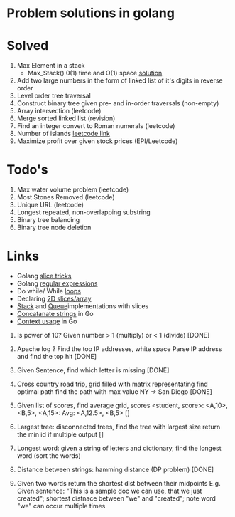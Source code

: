 # Problem solutions in golang

<!-- This describes solved/intended-to-solve problem set with pointers to sample solutions -->
# Solved
1. Max Element in a stack  
	* Max_Stack() 0(1) time and O(1) space [solution](https://www.geeksforgeeks.org/find-maximum-in-a-stack-in-o1-time-and-o1-extra-space/)
2. Add two large numbers in the form of linked list of it's digits in reverse order
3. Level order tree traversal
4. Construct binary tree given pre- and in-order traversals (non-empty)
5. Array intersection (leetcode)
6. Merge sorted linked list (revision)
7. Find an integer convert to Roman numerals (leetcode)
8. Number of islands [leetcode link](https://leetcode.com/problems/number-of-islands/)
9. Maximize profit over given stock prices (EPI/Leetcode)


# Todo's
1. Max water volume problem (leetcode)
2. Most Stones Removed (leetcode)
3. Unique URL (leetcode)
4. Longest repeated, non-overlapping substring
5. Binary tree balancing
6. Binary tree node deletion


# Links
* Golang [slice tricks](https://github.com/golang/go/wiki/SliceTricks)
* Golang [regular expressions](https://gobyexample.com/regular-expressions)
* Do while/ While [loops](https://yourbasic.org/golang/do-while-loop/) 
* Declaring [2D slices/array](https://stackoverflow.com/questions/39804861/what-is-a-concise-way-to-create-a-2d-slice-in-go)
* [Stack](https://stackoverflow.com/questions/28541609/looking-for-reasonable-stack-implementation-in-golang) and [Queue](https://stackoverflow.com/questions/2818852/is-there-a-queue-implementation)implementations with slices
* [Concatanate strings](https://www.geeksforgeeks.org/different-ways-to-concatenate-two-strings-in-golang/)  in Go 
* [Context usage](http://p.agnihotry.com/post/understanding_the_context_package_in_golang/) in Go


<!-- Todos -->
1. Is power of 10? Given number > 1 (multiply) or < 1 (divide)	[DONE]
	
2. Apache log ? Find the top IP addresses, white space 
	Parse IP address and find the top hit  						[DONE]

3. Given Sentence, find which letter is missing					[DONE]

<!-- Medium: -->
4. Cross country road trip, grid filled with matrix representating 
find optimal path find the path with max value	NY -> San Diego	[DONE]

5. Given list of scores, find average grid,
	scores <student, score>: <A,10>, <B,5>, <A,15>: Avg: <A,12.5>, <B,5>
																[]

6. Largest tree: disconnected trees, find the tree with largest size 
	return the min id if multiple output 						[] 

7. Longest word: given a string of letters and dictionary, find the longest word (sort the words)

8. Distance between strings: hamming distance (DP problem) 		[DONE]

9. Given two words return the shortest dist between their midpoints
E.g. Given sentence: "This is a sample doc we can use, that we just created"; 
shortest distnace between "we" and "created"; note word "we" can occur multiple times







 